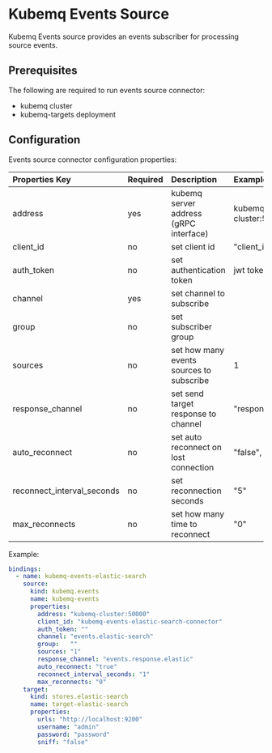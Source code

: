 # Kubemq Events Source

Kubemq Events source provides an events subscriber for processing source events.

## Prerequisites
The following are required to run events source connector:

- kubemq cluster
- kubemq-targets deployment


## Configuration

Events source connector configuration properties:

| Properties Key             | Required | Description                           | Example            |
|:---------------------------|:---------|:--------------------------------------|:-------------------|
| address                    | yes      | kubemq server address (gRPC interface) | kubemq-cluster:50000 |
| client_id                  | no       | set client id                         | "client_id"        |
| auth_token                 | no       | set authentication token              | jwt token          |
| channel                    | yes      | set channel to subscribe              |                    |
| group                      | no       | set subscriber group                  |                    |
| sources                    | no       | set how many events sources to subscribe              |    1            |
| response_channel             | no       | set send target response to channel   | "response.channel" |
| auto_reconnect             | no       | set auto reconnect on lost connection | "false", "true"    |
| reconnect_interval_seconds | no       | set reconnection seconds              | "5"                |
| max_reconnects             | no       | set how many time to reconnect        | "0"                |


Example:

```yaml
bindings:
  - name: kubemq-events-elastic-search
    source:
      kind: kubemq.events
      name: kubemq-events
      properties:
        address: "kubemq-cluster:50000"
        client_id: "kubemq-events-elastic-search-connector"
        auth_token: ""
        channel: "events.elastic-search"
        group:   ""
        sources: "1"
        response_channel: "events.response.elastic"
        auto_reconnect: "true"
        reconnect_interval_seconds: "1"
        max_reconnects: "0"
    target:
      kind: stores.elastic-search
      name: target-elastic-search
      properties:
        urls: "http://localhost:9200"
        username: "admin"
        password: "password"
        sniff: "false"
```
